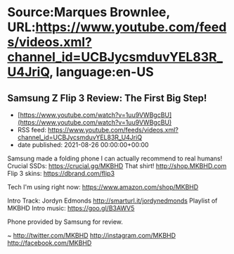 # Source:Marques Brownlee, URL:https://www.youtube.com/feeds/videos.xml?channel_id=UCBJycsmduvYEL83R_U4JriQ, language:en-US

## Samsung Z Flip 3 Review: The First Big Step!
 - [https://www.youtube.com/watch?v=1uu9VWBgcBU](https://www.youtube.com/watch?v=1uu9VWBgcBU)
 - RSS feed: https://www.youtube.com/feeds/videos.xml?channel_id=UCBJycsmduvYEL83R_U4JriQ
 - date published: 2021-08-26 00:00:00+00:00

Samsung made a folding phone I can actually recommend to real humans!
Crucial SSDs: https://crucial.gg/MKBHD
That shirt! http://shop.MKBHD.com
Flip 3 skins: https://dbrand.com/flip3

Tech I'm using right now: https://www.amazon.com/shop/MKBHD

Intro Track: Jordyn Edmonds  http://smarturl.it/jordynedmonds
Playlist of MKBHD Intro music: https://goo.gl/B3AWV5

Phone provided by Samsung for review.

~
http://twitter.com/MKBHD
http://instagram.com/MKBHD
http://facebook.com/MKBHD

